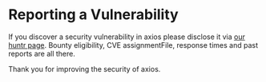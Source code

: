 # Reporting a Vulnerability

If you discover a security vulnerability in axios please disclose it via [our huntr page](https://huntr.dev/repos/axios/axios/). Bounty eligibility, CVE assignmentFile, response times and past reports are all there.


Thank you for improving the security of axios.
